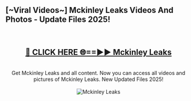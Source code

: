 <h2>[~Viral Videos~] Mckinley Leaks Videos And Photos - Update Files 2025!</h2>
<br>
<div align="center">
<h2><a href="https://top-ai-tools.click/QrbHav" rel="nofollow">🔴 CLICK HERE 🌐==►► Mckinley Leaks</a></h2>
<br>
Get Mckinley Leaks and all content. Now you can access all videos and pictures of Mckinley Leaks. New Updated Files 2025!
<br>
<br>
<a href="https://top-ai-tools.click/QrbHav" rel="nofollow" data-target="animated-image.originalLink"><img src="https://i.ibb.co.com/WyWwxjT/player-gif2.gif" alt="Mckinley Leaks" style="max-width: 100%; display: inline-block;" data-target="animated-image.originalImage"></a>
</div>
<br>